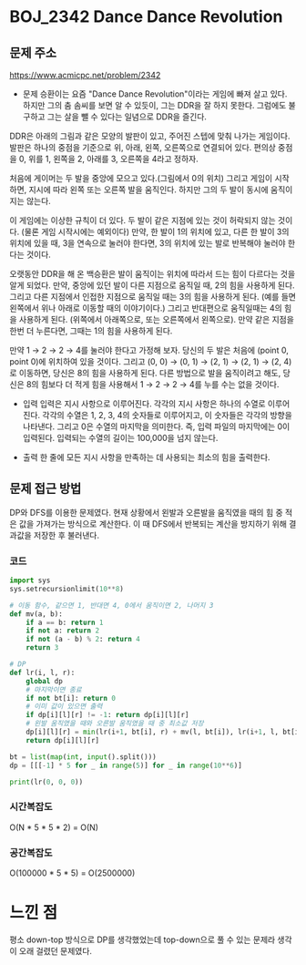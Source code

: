# BOJ_2342 Dance Dance Revolution

## 문제 주소
https://www.acmicpc.net/problem/2342

- 문제
승환이는 요즘 "Dance Dance Revolution"이라는 게임에 빠져 살고 있다. 하지만 그의 춤 솜씨를 보면 알 수 있듯이, 그는 DDR을 잘 하지 못한다. 그럼에도 불구하고 그는 살을 뺄 수 있다는 일념으로 DDR을 즐긴다.

DDR은 아래의 그림과 같은 모양의 발판이 있고, 주어진 스텝에 맞춰 나가는 게임이다. 발판은 하나의 중점을 기준으로 위, 아래, 왼쪽, 오른쪽으로 연결되어 있다. 편의상 중점을 0, 위를 1, 왼쪽을 2, 아래를 3, 오른쪽을 4라고 정하자.

처음에 게이머는 두 발을 중앙에 모으고 있다.(그림에서 0의 위치) 그리고 게임이 시작하면, 지시에 따라 왼쪽 또는 오른쪽 발을 움직인다. 하지만 그의 두 발이 동시에 움직이지는 않는다.

이 게임에는 이상한 규칙이 더 있다. 두 발이 같은 지점에 있는 것이 허락되지 않는 것이다. (물론 게임 시작시에는 예외이다) 만약, 한 발이 1의 위치에 있고, 다른 한 발이 3의 위치에 있을 때, 3을 연속으로 눌러야 한다면, 3의 위치에 있는 발로 반복해야 눌러야 한다는 것이다.

오랫동안 DDR을 해 온 백승환은 발이 움직이는 위치에 따라서 드는 힘이 다르다는 것을 알게 되었다. 만약, 중앙에 있던 발이 다른 지점으로 움직일 때, 2의 힘을 사용하게 된다. 그리고 다른 지점에서 인접한 지점으로 움직일 때는 3의 힘을 사용하게 된다. (예를 들면 왼쪽에서 위나 아래로 이동할 때의 이야기이다.) 그리고 반대편으로 움직일때는 4의 힘을 사용하게 된다. (위쪽에서 아래쪽으로, 또는 오른쪽에서 왼쪽으로). 만약 같은 지점을 한번 더 누른다면, 그때는 1의 힘을 사용하게 된다.

만약 1 → 2 → 2 → 4를 눌러야 한다고 가정해 보자. 당신의 두 발은 처음에 (point 0, point 0)에 위치하여 있을 것이다. 그리고 (0, 0) → (0, 1) → (2, 1) → (2, 1) → (2, 4)로 이동하면, 당신은 8의 힘을 사용하게 된다. 다른 방법으로 발을 움직이려고 해도, 당신은 8의 힘보다 더 적게 힘을 사용해서 1 → 2 → 2 → 4를 누를 수는 없을 것이다.

- 입력
입력은 지시 사항으로 이루어진다. 각각의 지시 사항은 하나의 수열로 이루어진다. 각각의 수열은 1, 2, 3, 4의 숫자들로 이루어지고, 이 숫자들은 각각의 방향을 나타낸다. 그리고 0은 수열의 마지막을 의미한다. 즉, 입력 파일의 마지막에는 0이 입력된다. 입력되는 수열의 길이는 100,000을 넘지 않는다.

- 출력
한 줄에 모든 지시 사항을 만족하는 데 사용되는 최소의 힘을 출력한다.

## 문제 접근 방법
DP와 DFS를 이용한 문제였다.
현재 상황에서 왼발과 오른발을 움직였을 때의 힘 중 적은 값을 가져가는 방식으로 계산한다.
이 때 DFS에서 반복되는 계산을 방지하기 위해 결과값을 저장한 후 불러낸다.

### 코드
```python
import sys
sys.setrecursionlimit(10**8)

# 이동 함수, 같으면 1, 반대면 4, 0에서 움직이면 2, 나머지 3
def mv(a, b):
    if a == b: return 1
    if not a: return 2
    if not (a - b) % 2: return 4
    return 3

# DP
def lr(i, l, r):
    global dp
    # 마지막이면 종료
    if not bt[i]: return 0
    # 이미 값이 있으면 출력
    if dp[i][l][r] != -1: return dp[i][l][r]
    # 왼발 움직였을 때와 오른발 움직였을 때 중 최소값 저장
    dp[i][l][r] = min(lr(i+1, bt[i], r) + mv(l, bt[i]), lr(i+1, l, bt[i]) + mv(r, bt[i]))
    return dp[i][l][r]

bt = list(map(int, input().split()))
dp = [[[-1] * 5 for _ in range(5)] for _ in range(10**6)]

print(lr(0, 0, 0))
```

### 시간복잡도
O(N * 5 * 5 * 2) = O(N)

### 공간복잡도
O(100000 * 5 * 5) = O(2500000)

# 느낀 점
평소 down-top 방식으로 DP를 생각했었는데 top-down으로 풀 수 있는 문제라 생각이 오래 걸렸던 문제였다.